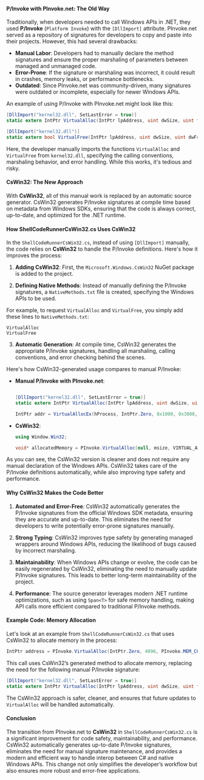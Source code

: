 


#### **P/Invoke with PInvoke.net: The Old Way**

Traditionally, when developers needed to call Windows APIs in .NET, they used **P/Invoke** (`Platform Invoke`) with the `[DllImport]` attribute. PInvoke.net served as a repository of signatures for developers to copy and paste into their projects. However, this had several drawbacks:
   
- **Manual Labor**: Developers had to manually declare the method signatures and ensure the proper marshaling of parameters between managed and unmanaged code.
- **Error-Prone**: If the signature or marshaling was incorrect, it could result in crashes, memory leaks, or performance bottlenecks.
- **Outdated**: Since PInvoke.net was community-driven, many signatures were outdated or incomplete, especially for newer Windows APIs.

An example of using P/Invoke with PInvoke.net might look like this:

```csharp
[DllImport("kernel32.dll", SetLastError = true)]
static extern IntPtr VirtualAlloc(IntPtr lpAddress, uint dwSize, uint flAllocationType, uint flProtect);

[DllImport("kernel32.dll")]
static extern bool VirtualFree(IntPtr lpAddress, uint dwSize, uint dwFreeType);
```

Here, the developer manually imports the functions `VirtualAlloc` and `VirtualFree` from `kernel32.dll`, specifying the calling conventions, marshaling behavior, and error handling. While this works, it's tedious and risky.

#### **CsWin32: The New Approach**

With **CsWin32**, all of this manual work is replaced by an automatic source generator. CsWin32 generates P/Invoke signatures at compile time based on metadata from Windows SDKs, ensuring that the code is always correct, up-to-date, and optimized for the .NET runtime.

#### **How ShellCodeRunnerCsWin32.cs Uses CsWin32**

In the `ShellCodeRunnerCsWin32.cs`, instead of using `[DllImport]` manually, the code relies on **CsWin32** to handle the P/Invoke definitions. Here's how it improves the process:

1. **Adding CsWin32**: First, the `Microsoft.Windows.CsWin32` NuGet package is added to the project.
   
2. **Defining Native Methods**: Instead of manually defining the P/Invoke signatures, a `NativeMethods.txt` file is created, specifying the Windows APIs to be used.

For example, to request `VirtualAlloc` and `VirtualFree`, you simply add these lines to `NativeMethods.txt`:
```
VirtualAlloc
VirtualFree
```

3. **Automatic Generation**: At compile time, CsWin32 generates the appropriate P/Invoke signatures, handling all marshaling, calling conventions, and error checking behind the scenes.

Here's how CsWin32-generated usage compares to manual P/Invoke:

- **Manual P/Invoke with PInvoke.net**:
   ```csharp
   
   [DllImport("kernel32.dll", SetLastError = true)]
   static extern IntPtr VirtualAlloc(IntPtr lpAddress, uint dwSize, uint flAllocationType, uint flProtect);

   IntPtr addr = VirtualAllocEx(hProcess, IntPtr.Zero, 0x1000, 0x3000, 0x40);
   
   ```

- **CsWin32**:
   ```csharp
   using Window.Win32;

   void* allocatedMemory = PInvoke.VirtualAlloc(null, msize, VIRTUAL_ALLOCATION_TYPE.MEM_COMMIT, PAGE_PROTECTION_FLAGS.PAGE_EXECUTE_READWRITE);
   ```

As you can see, the CsWin32 version is cleaner and does not require any manual declaration of the Windows APIs. CsWin32 takes care of the P/Invoke definitions automatically, while also improving type safety and performance.

#### **Why CsWin32 Makes the Code Better**

1. **Automated and Error-Free**: CsWin32 automatically generates the P/Invoke signatures from the official Windows SDK metadata, ensuring they are accurate and up-to-date. This eliminates the need for developers to write potentially error-prone signatures manually.

2. **Strong Typing**: CsWin32 improves type safety by generating managed wrappers around Windows APIs, reducing the likelihood of bugs caused by incorrect marshaling.

3. **Maintainability**: When Windows APIs change or evolve, the code can be easily regenerated by CsWin32, eliminating the need to manually update P/Invoke signatures. This leads to better long-term maintainability of the project.

4. **Performance**: The source generator leverages modern .NET runtime optimizations, such as using `Span<T>` for safe memory handling, making API calls more efficient compared to traditional P/Invoke methods.

#### **Example Code: Memory Allocation**

Let's look at an example from `ShellCodeRunnerCsWin32.cs` that uses CsWin32 to allocate memory in the process:

```csharp
IntPtr address = PInvoke.VirtualAlloc(IntPtr.Zero, 4096, PInvoke.MEM_COMMIT, PInvoke.PAGE_READWRITE);
```

This call uses CsWin32’s generated method to allocate memory, replacing the need for the following manual P/Invoke signature:

```csharp
[DllImport("kernel32.dll", SetLastError = true)]
static extern IntPtr VirtualAlloc(IntPtr lpAddress, uint dwSize, uint flAllocationType, uint flProtect);
```

The CsWin32 approach is safer, cleaner, and ensures that future updates to `VirtualAlloc` will be handled automatically.

#### **Conclusion**

The transition from PInvoke.net to **CsWin32** in `ShellCodeRunnerCsWin32.cs` is a significant improvement for code safety, maintainability, and performance. CsWin32 automatically generates up-to-date P/Invoke signatures, eliminates the need for manual signature maintenance, and provides a modern and efficient way to handle interop between C# and native Windows APIs. This change not only simplifies the developer’s workflow but also ensures more robust and error-free applications.